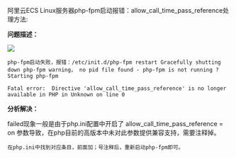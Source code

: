 阿里云ECS Linux服务器php-fpm启动报错：allow_call_time_pass_reference处理方法:

**问题描述：**

![](http://club.oneapm.com/uploads/default/original/2X/6/6aaecb6917c176d965ebf5fa8ed87bbd0ae85a48.png)

    php-fpm启动失败，报错：/etc/init.d/php-fpm restart Gracefully shutting down php-fpm warning， no pid file found - php-fpm is not running ? Starting php-fpm

    Fatal error:  Directive 'allow_call_time_pass_reference' is no longer available in PHP in Unknown on line 0

**分析解决：**

failed现象一般是由于php.ini配置中开启了 allow_call_time_pass_reference = on 参数导致，在php目前的高版本中未对此参数提供兼容支持，需要注释掉。

    在php.ini中找到对应条目，前面加；号注释后，重新启动php-fpm即可。
